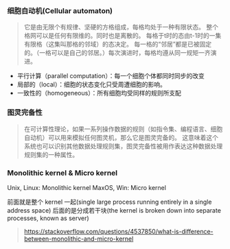 ### 细胞自动机(Cellular automaton)

> 它是由无限个有规律、坚硬的方格组成，每格均处于一种有限状态。
> 整个格网可以是任何有限维的。同时也是离散的。
> 每格于t时的态由t-1时的一集有限格（这集叫那格的邻域）的态决定。
> 每一格的“邻居”都是已被固定的。（一格可以是自己的邻居。）每次演进时，每格均遵从同一规矩一齐演进。

- 平行计算（parallel computation）：每一个细胞个体都同时同步的改变
- 局部的（local）：细胞的状态变化只受周遭细胞的影响。
- 一致性的（homogeneous）：所有细胞均受同样的规则所支配

### 图灵完备性

> 在可计算性理论，如果一系列操作数据的规则（如指令集、编程语言、细胞自动机）可以用来模拟任何图灵机，那么它是图灵完备的。
> 这意味着这个系统也可以识别其他数据处理规则集，图灵完备性被用作表达这种数据处理规则集的一种属性。

### Monolithic kernel & Micro kernel

Unix, Linux: Monolithic kernel
MaxOS, Win: Micro kernel

前面就是整个 kernel 一起(single large process running entirely in a single address space)
后面的是分成若干块(the kernel is broken down into separate processes, known as server)

> https://stackoverflow.com/questions/4537850/what-is-difference-between-monolithic-and-micro-kernel
